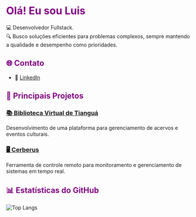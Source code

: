 # <span style="color:purple">Olá! Eu sou Luis </span>

💻 Desenvolvedor Fullstack.  
🔍 Busco soluções eficientes para problemas complexos, sempre mantendo a qualidade e desempenho como prioridades.

## <span style="color:purple">🌐 Contato</span>
- 💼 [LinkedIn](https://www.linkedin.com/in/lthiagovs/)

## <span style="color:purple">🚀 Principais Projetos</span>

### [📚 Biblioteca Virtual de Tianguá](https://github.com/lthiagovs/biblioteca_virtual)
Desenvolvimento de uma plataforma para gerenciamento de acervos e eventos culturais.

### [🖥️ Cerberus](https://github.com/lthiagovs/cerberus)
Ferramenta de controle remoto para monitoramento e gerenciamento de sistemas em tempo real.

## <span style="color:purple">📊 Estatísticas do GitHub</span>
![Top Langs](https://github-readme-stats.vercel.app/api/top-langs/?username=lthiagovs&layout=compact&theme=tokyonight)
